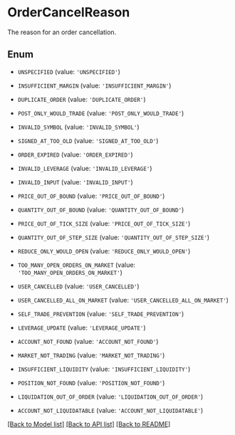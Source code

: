 # OrderCancelReason

The reason for an order cancellation.

## Enum

* `UNSPECIFIED` (value: `'UNSPECIFIED'`)

* `INSUFFICIENT_MARGIN` (value: `'INSUFFICIENT_MARGIN'`)

* `DUPLICATE_ORDER` (value: `'DUPLICATE_ORDER'`)

* `POST_ONLY_WOULD_TRADE` (value: `'POST_ONLY_WOULD_TRADE'`)

* `INVALID_SYMBOL` (value: `'INVALID_SYMBOL'`)

* `SIGNED_AT_TOO_OLD` (value: `'SIGNED_AT_TOO_OLD'`)

* `ORDER_EXPIRED` (value: `'ORDER_EXPIRED'`)

* `INVALID_LEVERAGE` (value: `'INVALID_LEVERAGE'`)

* `INVALID_INPUT` (value: `'INVALID_INPUT'`)

* `PRICE_OUT_OF_BOUND` (value: `'PRICE_OUT_OF_BOUND'`)

* `QUANTITY_OUT_OF_BOUND` (value: `'QUANTITY_OUT_OF_BOUND'`)

* `PRICE_OUT_OF_TICK_SIZE` (value: `'PRICE_OUT_OF_TICK_SIZE'`)

* `QUANTITY_OUT_OF_STEP_SIZE` (value: `'QUANTITY_OUT_OF_STEP_SIZE'`)

* `REDUCE_ONLY_WOULD_OPEN` (value: `'REDUCE_ONLY_WOULD_OPEN'`)

* `TOO_MANY_OPEN_ORDERS_ON_MARKET` (value: `'TOO_MANY_OPEN_ORDERS_ON_MARKET'`)

* `USER_CANCELLED` (value: `'USER_CANCELLED'`)

* `USER_CANCELLED_ALL_ON_MARKET` (value: `'USER_CANCELLED_ALL_ON_MARKET'`)

* `SELF_TRADE_PREVENTION` (value: `'SELF_TRADE_PREVENTION'`)

* `LEVERAGE_UPDATE` (value: `'LEVERAGE_UPDATE'`)

* `ACCOUNT_NOT_FOUND` (value: `'ACCOUNT_NOT_FOUND'`)

* `MARKET_NOT_TRADING` (value: `'MARKET_NOT_TRADING'`)

* `INSUFFICIENT_LIQUIDITY` (value: `'INSUFFICIENT_LIQUIDITY'`)

* `POSITION_NOT_FOUND` (value: `'POSITION_NOT_FOUND'`)

* `LIQUIDATION_OUT_OF_ORDER` (value: `'LIQUIDATION_OUT_OF_ORDER'`)

* `ACCOUNT_NOT_LIQUIDATABLE` (value: `'ACCOUNT_NOT_LIQUIDATABLE'`)

[[Back to Model list]](../README.md#documentation-for-models) [[Back to API list]](../README.md#documentation-for-api-endpoints) [[Back to README]](../README.md)



